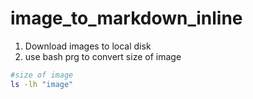 # image_to_markdown_inline

1) Download images to local disk
2) use bash prg to convert size of image

```bash
#size of image
ls -lh "image"

```
